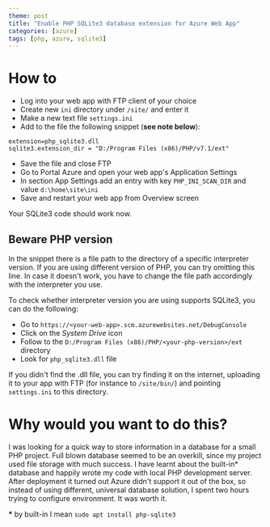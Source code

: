 ```yaml
---
theme: post
title: "Enable PHP SQLite3 database extension for Azure Web App"
categories: [azure]
tags: [php, azure, sqlite3]
---
```


# [](#intro)How to
* Log into your web app with FTP client of your choice
* Create new `ini` directory under `/site/` and enter it
* Make a new text file `settings.ini`
* Add to the file the following snippet (**see note below**):
```
extension=php_sqlite3.dll
sqlite3.extension_dir = "D:/Program Files (x86)/PHP/v7.1/ext"
```
* Save the file and close FTP
* Go to Portal Azure and open your web app's Application Settings
* In section App Settings add an entry with key `PHP_INI_SCAN_DIR` and value `d:\home\site\ini`
* Save and restart your web app from Overview screen

Your SQLite3 code should work now.

## [](#php_version)Beware PHP version
In the snippet there is a file path to the directory of a specific interpreter version. If you are using different version of PHP, you can try omitting this line. In case it doesn't work, you have to change the file path accordingly with the interpreter you use.

To check whether interpreter version you are using supports SQLite3, you can do the following:
* Go to `https://<your-web-app>.scm.azurewebsites.net/DebugConsole`
* Click on the _System Drive_ icon
* Follow to the `D:/Program Files (x86)/PHP/<your-php-version>/ext` directory
* Look for `php_sqlite3.dll` file

If you didn't find the .dll file, you can try finding it on the internet, uploading it to your app with FTP (for instance to `/site/bin/`) and pointing `settings.ini` to this directory.

# [](#why)Why would you want to do this?
I was looking for a quick way to store information in a database for a small PHP project. Full blown database seemed to be an overkill, since my project used file storage with much success. I have learnt about the built-in\* database and happily wrote my code with local PHP development server. After deployment it turned out Azure didn't support it out of the box, so instead of using different, universal database solution, I spent two hours trying to configure environment. It was worth it.

__\*__ by built-in I mean `sudo apt install php-sqlite3`
